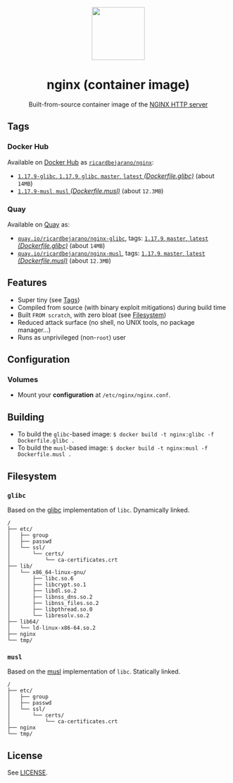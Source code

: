 <p align="center"><img src="https://emojipedia-us.s3.dualstack.us-west-1.amazonaws.com/thumbs/320/apple/155/gear_2699.png" width="120px"></p>
<h1 align="center">nginx (container image)</h1>
<p align="center">Built-from-source container image of the <a href="https://nginx.org/">NGINX HTTP server</a></p>


## Tags

### Docker Hub

Available on [Docker Hub](https://hub.docker.com) as [`ricardbejarano/nginx`](https://hub.docker.com/r/ricardbejarano/nginx):

- [`1.17.9-glibc`, `1.17.9`, `glibc`, `master`, `latest` *(Dockerfile.glibc)*](https://github.com/ricardbejarano/nginx/blob/master/Dockerfile.glibc) (about `14MB`)
- [`1.17.9-musl`, `musl` *(Dockerfile.musl)*](https://github.com/ricardbejarano/nginx/blob/master/Dockerfile.musl) (about `12.3MB`)

### Quay

Available on [Quay](https://quay.io) as:

- [`quay.io/ricardbejarano/nginx-glibc`](https://quay.io/repository/ricardbejarano/nginx-glibc), tags: [`1.17.9`, `master`, `latest` *(Dockerfile.glibc)*](https://github.com/ricardbejarano/nginx/blob/master/Dockerfile.glibc) (about `14MB`)
- [`quay.io/ricardbejarano/nginx-musl`](https://quay.io/repository/ricardbejarano/nginx-musl), tags: [`1.17.9`, `master`, `latest` *(Dockerfile.musl)*](https://github.com/ricardbejarano/nginx/blob/master/Dockerfile.musl) (about `12.3MB`)


## Features

* Super tiny (see [Tags](#tags))
* Compiled from source (with binary exploit mitigations) during build time
* Built `FROM scratch`, with zero bloat (see [Filesystem](#filesystem))
* Reduced attack surface (no shell, no UNIX tools, no package manager...)
* Runs as unprivileged (non-`root`) user


## Configuration

### Volumes

- Mount your **configuration** at `/etc/nginx/nginx.conf`.


## Building

- To build the `glibc`-based image: `$ docker build -t nginx:glibc -f Dockerfile.glibc .`
- To build the `musl`-based image: `$ docker build -t nginx:musl -f Dockerfile.musl .`


## Filesystem

### `glibc`

Based on the [glibc](https://www.gnu.org/software/libc/) implementation of `libc`. Dynamically linked.

```
/
├── etc/
│   ├── group
│   ├── passwd
│   └── ssl/
│       └── certs/
│           └── ca-certificates.crt
├── lib/
│   └── x86_64-linux-gnu/
│       ├── libc.so.6
│       ├── libcrypt.so.1
│       ├── libdl.so.2
│       ├── libnss_dns.so.2
│       ├── libnss_files.so.2
│       ├── libpthread.so.0
│       └── libresolv.so.2
├── lib64/
│   └── ld-linux-x86-64.so.2
├── nginx
└── tmp/
```

### `musl`

Based on the [musl](https://www.musl-libc.org/) implementation of `libc`. Statically linked.

```
/
├── etc/
│   ├── group
│   ├── passwd
│   └── ssl/
│       └── certs/
│           └── ca-certificates.crt
├── nginx
└── tmp/
```


## License

See [LICENSE](https://github.com/ricardbejarano/nginx/blob/master/LICENSE).
